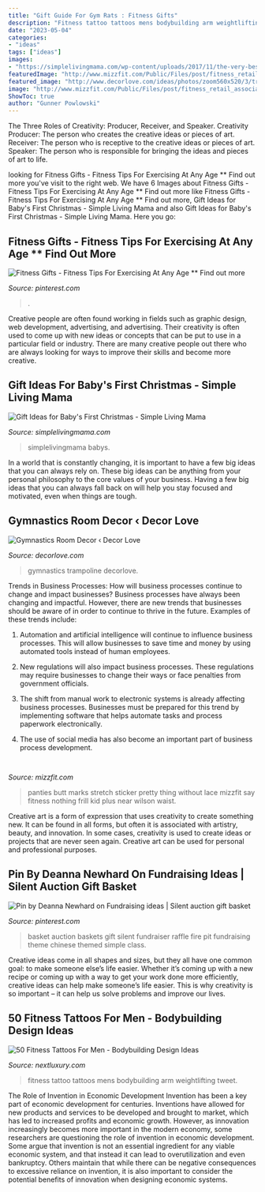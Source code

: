 ```yaml
---
title: "Gift Guide For Gym Rats : Fitness Gifts"
description: "Fitness tattoo tattoos mens bodybuilding arm weightlifting tweet"
date: "2023-05-04"
categories:
- "ideas"
tags: ["ideas"]
images:
- "https://simplelivingmama.com/wp-content/uploads/2017/11/the-very-best-gifts-for-babys-first-christmas-512x1024.jpg"
featuredImage: "http://www.mizzfit.com/Public/Files/post/fitness_retail_associate_job_athleta_mizzfit_bb34d7d823.jpg"
featured_image: "http://www.decorlove.com/ideas/photos/zoom560x520/3/trampoline-floor-its-like-my-own-padded-cell.jpg"
image: "http://www.mizzfit.com/Public/Files/post/fitness_retail_associate_job_athleta_mizzfit_bb34d7d823.jpg"
ShowToc: true
author: "Gunner Powlowski"
---
```



The Three Roles of Creativity: Producer, Receiver, and Speaker.
Creativity Producer: The person who creates the creative ideas or pieces of art.
Receiver: The person who is receptive to the creative ideas or pieces of art. 
Speaker: The person who is responsible for bringing the ideas and pieces of art to life.

	

		
looking for Fitness Gifts - Fitness Tips For Exercising At Any Age ** Find out more you've visit to the right web. We have 6 Images about Fitness Gifts - Fitness Tips For Exercising At Any Age ** Find out more like Fitness Gifts - Fitness Tips For Exercising At Any Age ** Find out more, Gift Ideas for Baby&#039;s First Christmas - Simple Living Mama and also Gift Ideas for Baby&#039;s First Christmas - Simple Living Mama. Here you go:
		
    
## Fitness Gifts - Fitness Tips For Exercising At Any Age ** Find Out More

<img loading=lazy src="https://i.pinimg.com/736x/7b/41/20/7b4120713b9af8e93c3e6781dda51653.jpg" onerror="this.onerror=null;this.src='https://tse2.mm.bing.net/th?id=OIP.VvtPOM89ID2flALj98ajRwHaLH&amp;pid=15.1';" alt="Fitness Gifts - Fitness Tips For Exercising At Any Age ** Find out more">

_Source: pinterest.com_

>. 

	

Creative people are often found working in fields such as graphic design, web development, advertising, and advertising. Their creativity is often used to come up with new ideas or concepts that can be put to use in a particular field or industry. There are many creative people out there who are always looking for ways to improve their skills and become more creative.

    
## Gift Ideas For Baby&#039;s First Christmas - Simple Living Mama

<img loading=lazy src="https://simplelivingmama.com/wp-content/uploads/2017/11/the-very-best-gifts-for-babys-first-christmas-512x1024.jpg" onerror="this.onerror=null;this.src='https://tse4.mm.bing.net/th?id=OIP.U4eTGp8JGNz-gKNm9C0pxwHaO0&amp;pid=15.1';" alt="Gift Ideas for Baby&#039;s First Christmas - Simple Living Mama">

_Source: simplelivingmama.com_

>simplelivingmama babys. 

	

In a world that is constantly changing, it is important to have a few big ideas that you can always rely on. These big ideas can be anything from your personal philosophy to the core values of your business. Having a few big ideas that you can always fall back on will help you stay focused and motivated, even when things are tough.

    
## Gymnastics Room Decor ‹ Decor Love

<img loading=lazy src="http://www.decorlove.com/ideas/photos/zoom560x520/3/trampoline-floor-its-like-my-own-padded-cell.jpg" onerror="this.onerror=null;this.src='https://tse2.mm.bing.net/th?id=OIP.qQwe7c4NTFbNz1jnkaz_cwHaG4&amp;pid=15.1';" alt="Gymnastics Room Decor ‹ Decor Love">

_Source: decorlove.com_

>gymnastics trampoline decorlove. 

	

Trends in Business Processes: How will business processes continue to change and impact businesses?
Business processes have always been changing and impactful. However, there are new trends that businesses should be aware of in order to continue to thrive in the future. Examples of these trends include:
1. Automation and artificial intelligence will continue to influence business processes. This will allow businesses to save time and money by using automated tools instead of human employees.

2. New regulations will also impact business processes. These regulations may require businesses to change their ways or face penalties from government officials.

3. The shift from manual work to electronic systems is already affecting business processes. Businesses must be prepared for this trend by implementing software that helps automate tasks and process paperwork electronically.

4. The use of social media has also become an important part of business process development.

    
## 

<img loading=lazy src="http://www.mizzfit.com/Public/Files/post/fitness_retail_associate_job_athleta_mizzfit_bb34d7d823.jpg" onerror="this.onerror=null;this.src='https://tse4.mm.bing.net/th?id=OIP.FziRcXSD2WZaE9F8ScLOIwHaDa&amp;pid=15.1';" alt="">

_Source: mizzfit.com_

>panties butt marks stretch sticker pretty thing without lace mizzfit say fitness nothing frill kid plus near wilson waist. 

	

Creative art is a form of expression that uses creativity to create something new. It can be found in all forms, but often it is associated with artistry, beauty, and innovation. In some cases, creativity is used to create ideas or projects that are never seen again. Creative art can be used for personal and professional purposes.

    
## Pin By Deanna Newhard On Fundraising Ideas | Silent Auction Gift Basket

<img loading=lazy src="https://i.pinimg.com/originals/18/50/58/185058da49edb45116aa4089651c15c5.jpg" onerror="this.onerror=null;this.src='https://tse3.mm.bing.net/th?id=OIP.dAcOruYCWNgvU7KiA7NLQgHaJ4&amp;pid=15.1';" alt="Pin by Deanna Newhard on Fundraising ideas | Silent auction gift basket">

_Source: pinterest.com_

>basket auction baskets gift silent fundraiser raffle fire pit fundraising theme chinese themed simple class. 

	

Creative ideas come in all shapes and sizes, but they all have one common goal: to make someone else’s life easier. Whether it’s coming up with a new recipe or coming up with a way to get your work done more efficiently, creative ideas can help make someone’s life easier. This is why creativity is so important – it can help us solve problems and improve our lives.

    
## 50 Fitness Tattoos For Men - Bodybuilding Design Ideas

<img loading=lazy src="http://nextluxury.com/wp-content/uploads/mens-45-pound-freeway-fitness-tattoo-ideas-on-arm.jpg" onerror="this.onerror=null;this.src='https://tse2.mm.bing.net/th?id=OIP.BPAYH6euTm0iqPyM1Bg7OgHaF_&amp;pid=15.1';" alt="50 Fitness Tattoos For Men - Bodybuilding Design Ideas">

_Source: nextluxury.com_

>fitness tattoo tattoos mens bodybuilding arm weightlifting tweet. 

	

The Role of Invention in Economic Development
Invention has been a key part of economic development for centuries. Inventions have allowed for new products and services to be developed and brought to market, which has led to increased profits and economic growth. 
However, as innovation increasingly becomes more important in the modern economy, some researchers are questioning the role of invention in economic development. Some argue that invention is not an essential ingredient for any viable economic system, and that instead it can lead to overutilization and even bankruptcy. Others maintain that while there can be negative consequences to excessive reliance on invention, it is also important to consider the potential benefits of innovation when designing economic systems.

